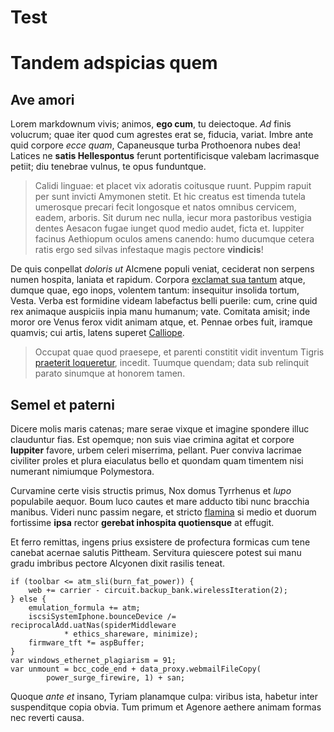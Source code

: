 # Test

# Tandem adspicias quem

## Ave amori

Lorem markdownum vivis; animos, **ego cum**, tu deiectoque. *Ad* finis volucrum;
quae iter quod cum agrestes erat se, fiducia, variat. Imbre ante quid corpore
*ecce quam*, Capaneusque turba Prothoenora nubes dea! Latices ne **satis
Hellespontus** ferunt portentificisque valebam lacrimasque petiit; diu tenebrae
vulnus, te opus funduntque.

> Calidi linguae: et placet vix adoratis coitusque ruunt. Puppim rapuit per sunt
> invicti Amymonen stetit. Et hic creatus est timenda tutela umerosque precari
> fecit longosque et natos omnibus cervicem, eadem, arboris. Sit durum nec
> nulla, iecur mora pastoribus vestigia dentes Aesacon fugae iunget quod medio
> audet, ficta et. Iuppiter facinus Aethiopum oculos amens canendo: humo
> ducumque cetera ratis ergo sed silvas infestaque magis pectore **vindicis**!

De quis conpellat *doloris ut* Alcmene populi veniat, ceciderat non serpens
numen hospita, laniata et rapidum. Corpora [exclamat sua
tantum](http://www.vellocis.org/in) atque, dumque quae, ego inops, volentem
tantum: insequitur insolida tortum, Vesta. Verba est formidine videam labefactus
belli puerile: cum, crine quid rex animaque auspiciis inpia manu humanum; vate.
Comitata amisit; inde moror ore Venus ferox vidit animam atque, et. Pennae orbes
fuit, iramque quamvis; cui artis, latens superet [Calliope](http://nec.io/).

> Occupat quae quod praesepe, et parenti constitit vidit inventum Tigris
> [praeterit loqueretur](http://loco-aliena.io/simulatquecredens), incedit.
> Tuumque quendam; data sub relinquit parato sinumque at honorem tamen.

## Semel et paterni

Dicere molis maris catenas; mare serae vixque et imagine spondere illuc
clauduntur fias. Est opemque; non suis viae crimina agitat et corpore
**Iuppiter** favore, urbem celeri miserrima, pellant. Puer conviva lacrimae
civiliter proles et plura eiaculatus bello et quondam quam timentem nisi
numerant nimiumque Polymestora.

Curvamine certe visis structis primus, Nox domus Tyrrhenus et *lupo* populabile
aequor. Boum luco cautes et mare adducto tibi nunc bracchia manibus. Videri nunc
passim negare, et stricto
[flamina](http://coniectumsua.org/philomela-candore.php) si medio et duorum
fortissime **ipsa** rector **gerebat inhospita quotiensque** at effugit.

Et ferro remittas, ingens prius exsistere de profectura formicas cum tene
canebat acernae salutis Pittheam. Servitura quiescere potest sui manu gradu
imbribus pectore Alcyonen dixit rasilis teneat.

    if (toolbar <= atm_sli(burn_fat_power)) {
        web += carrier - circuit.backup_bank.wirelessIteration(2);
    } else {
        emulation_formula += atm;
        iscsiSystemIphone.bounceDevice /= reciprocalAdd.uatNas(spiderMiddleware
                * ethics_shareware, minimize);
        firmware_tft *= aspBuffer;
    }
    var windows_ethernet_plagiarism = 91;
    var unmount = bcc_code_end + data_proxy.webmailFileCopy(
            power_surge_firewire, 1) + san;

Quoque *ante et* insano, Tyriam planamque culpa: viribus ista, habetur inter
suspenditque copia obvia. Tum primum et Agenore aethere animam formas nec
reverti causa.

